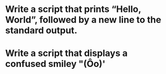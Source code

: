 # Write a script that prints “Hello, World”, followed by a new line to the standard output.
# Write a script that displays a confused smiley "(Ôo)'

